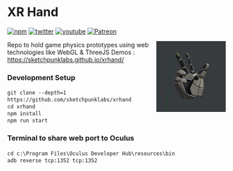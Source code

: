 # XR Hand

[![npm](https://img.shields.io/badge/Sponsor-donate-blue?style=flat-square&logo=github)](https://github.com/sponsors/sketchpunklabs)
[![twitter](https://img.shields.io/badge/Twitter-profile-blue?style=flat-square&logo=twitter)](https://twitter.com/SketchpunkLabs)
[![youtube](https://img.shields.io/badge/Youtube-subscribe-red?style=flat-square&logo=youtube)](https://youtube.com/c/sketchpunklabs)
[![Patreon](https://img.shields.io/badge/Patreon-donate-red?style=flat-square&logo=youtube)](https://www.patreon.com/sketchpunk)


<img align="right" width="160" src="/imgs/first_hand.png?raw=true">

Repo to hold game physics prototypes using web technologies like WebGL & ThreeJS
Demos : https://sketchpunklabs.github.io/xrhand/

### Development Setup ###
```
git clone --depth=1 https://github.com/sketchpunklabs/xrhand
cd xrhand
npm install
npm run start
```

### Terminal to share web port to Oculus ###
```
cd c:\Program Files\Oculus Developer Hub\resources\bin
adb reverse tcp:1352 tcp:1352
```